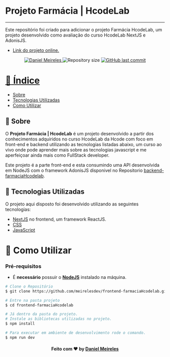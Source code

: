 # Projeto Farmácia | HcodeLab
---

Este repositório foi criado para adicionar o projeto Farmácia HcodeLab, um projeto desenvolvido como avaliação do curso HcodeLab NextJS e AdonisJS.

- [Link do projeto online.](https://farmaciahcode.vercel.app/)
<p align="center">	
   <a href="https://www.linkedin.com/in/developer-danielmn/">
      <img alt="Daniel Meireles" src="https://img.shields.io/badge/-Daniel Meireles-0080000?style=flat&logo=Linkedin&logoColor=white" />
   </a>
  <img alt="Repository size" src="https://img.shields.io/github/languages/code-size/meirelesdev/frontend-farmaciaHcodelab?color=0080000label=repo%20size">


  <a href="https://github.com/meirelesdev/frontend-farmaciaHcodelab/commits/main">
    <img alt="GitHub last commit" src="https://img.shields.io/github/last-commit/meirelesdev/frontend-farmaciaHcodelab?color=0080000">
</p>

# :pushpin: Índice

- [Sobre](#sobre)
- [Tecnologias Utilizadas](#tecnologias-utilizadas)
- [Como Utilizar](#como-utilizar)

<a id="sobre"></a>

## :bookmark: Sobre

O <strong>Projeto Farmácia | HcodeLab</strong> é um projeto desenvolvido a partir dos conhecimentos adquiridos no curso HcodeLab da Hcode com foco em front-end e backend utilizando as tecnologias listadas abaixo, um curso ao vivo onde pode aprender mais sobre as tecnologias javascript e me aperfeiçoar ainda mais como FullStack developer.

Este projeto é a parte front-end e esta consumindo uma API desenvolvida em NodeJS com o framework AdonisJS disponivel no Repositorio [backend-farmaciaHcodelab](https://github.com/meirelesdev/backend-farmaciaHcodelab).

<a id="tecnologias-utilizadas"></a>

## :rocket: Tecnologias Utilizadas

O projeto aqui disposto foi desenvolvido utilizando as seguintes tecnologias:
- [NextJS](https://nextjs.org/docs/getting-started) no frontend, um framework ReactJS.
- [CSS](https://www.w3schools.com/css/default.asp)
- [JavaScript](https://www.w3schools.com/js/default.asp)

<a id="como-utilizar"></a>
# :construction_worker: Como Utilizar

### **Pré-requisitos**

  - É **necessário** possuir o **[NodeJS](https://nodejs.org/en/)** instalado na máquina.
  
```bash
# Clone o Repositório
$ git clone https://github.com/meirelesdev/frontend-farmaciaHcodelab.git
```

```bash
# Entre na pasta projeto
$ cd frontend-farmaciaHcodelab

```
```bash
# Já dentro da pasta do projeto.
# Instale as bibliotecas utilizadas no projeto.
$ npm install
```

```bash
# Para executar em ambiente de desenvolvimento rode o comando.
$ npm run dev
```


<h4 align="center">
    Feito com ❤️ by <a href="https://www.linkedin.com/in/developer-danielmn/" target="_blank">Daniel Meireles</a>
</h4>
